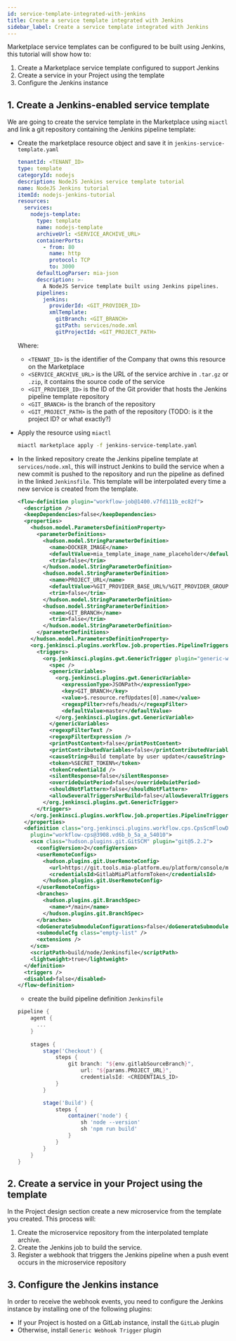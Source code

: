 ```yaml
---
id: service-template-integrated-with-jenkins
title: Create a service template integrated with Jenkins
sidebar_label: Create a service template integrated with Jenkins
---
```


<!-- TODO: gitlab and azure are supported, what about github though?
:::warning
At the moment, the only git provider supported is GitLab.
::: -->

Marketplace service templates can be configured to be built using Jenkins, this tutorial will show how to:

1. Create a Marketplace service template configured to support Jenkins
1. Create a service in your Project using the template
1. Configure the Jenkins instance

## 1. Create a Jenkins-enabled service template

We are going to create the service template in the Marketplace using `miactl` and link a git repository containing the Jenkins pipeline template:

- Create the marketplace resource object and save it in `jenkins-service-template.yaml`
 
  ```yaml
  tenantId: <TENANT_ID>
  type: template
  categoryId: nodejs
  description: NodeJS Jenkins service template tutorial
  name: NodeJS Jenkins tutorial
  itemId: nodejs-jenkins-tutorial
  resources:
    services:
      nodejs-template:
        type: template
        name: nodejs-template
        archiveUrl: <SERVICE_ARCHIVE_URL>
        containerPorts:
          - from: 80
            name: http
            protocol: TCP
            to: 3000
        defaultLogParser: mia-json
        description: >-
          A NodeJS Service template built using Jenkins pipelines.
        pipelines:
          jenkins:
            providerId: <GIT_PROVIDER_ID>
            xmlTemplate:
              gitBranch: <GIT_BRANCH>
              gitPath: services/node.xml
              gitProjectId: <GIT_PROJECT_PATH>
  ```

  Where:
  - `<TENANT_ID>` is the identifier of the Company that owns this resource on the Marketplace
  - `<SERVICE_ARCHIVE_URL>` is the URL of the service archive in `.tar.gz` or `.zip`, it contains the source code of the service
  - `<GIT_PROVIDER_ID>` is the ID of the Git provider that hosts the Jenkins pipeline template repository
  - `<GIT_BRANCH>` is the branch of the repository
  - `<GIT_PROJECT_PATH>` is the path of the repository (TODO: is it the project ID? or what exactly?)

- Apply the resource using `miactl`

  ```sh
  miactl marketplace apply -f jenkins-service-template.yaml
  ```

- In the linked repository create the Jenkins pipeline template at `services/node.xml`, this will instruct Jenkins to build the service when a new commit is pushed to the repository and run the pipeline as defined in the linked `Jenkinsfile`. This template will be interpolated every time a new service is created from the template.

  ```xml
  <flow-definition plugin="workflow-job@1400.v7fd111b_ec82f">
    <description />
    <keepDependencies>false</keepDependencies>
    <properties>
      <hudson.model.ParametersDefinitionProperty>
        <parameterDefinitions>
          <hudson.model.StringParameterDefinition>
            <name>DOCKER_IMAGE</name>
            <defaultValue>mia_template_image_name_placeholder</defaultValue>
            <trim>false</trim>
          </hudson.model.StringParameterDefinition>
          <hudson.model.StringParameterDefinition>
            <name>PROJECT_URL</name>
            <defaultValue>%GIT_PROVIDER_BASE_URL%/%GIT_PROVIDER_GROUP%/%GIT_PROVIDER_PROJECT%</defaultValue>
            <trim>false</trim>
          </hudson.model.StringParameterDefinition>
          <hudson.model.StringParameterDefinition>
            <name>GIT_BRANCH</name>
            <trim>false</trim>
          </hudson.model.StringParameterDefinition>
        </parameterDefinitions>
      </hudson.model.ParametersDefinitionProperty>
      <org.jenkinsci.plugins.workflow.job.properties.PipelineTriggersJobProperty>
        <triggers>
          <org.jenkinsci.plugins.gwt.GenericTrigger plugin="generic-webhook-trigger@2.2.2">
            <spec />
            <genericVariables>
              <org.jenkinsci.plugins.gwt.GenericVariable>
                <expressionType>JSONPath</expressionType>
                <key>GIT_BRANCH</key>
                <value>$.resource.refUpdates[0].name</value>
                <regexpFilter>refs/heads/</regexpFilter>
                <defaultValue>master</defaultValue>
              </org.jenkinsci.plugins.gwt.GenericVariable>
            </genericVariables>
            <regexpFilterText />
            <regexpFilterExpression />
            <printPostContent>false</printPostContent>
            <printContributedVariables>false</printContributedVariables>
            <causeString>Build template by user update</causeString>
            <token>%SECRET_TOKEN%</token>
            <tokenCredentialId />
            <silentResponse>false</silentResponse>
            <overrideQuietPeriod>false</overrideQuietPeriod>
            <shouldNotFlattern>false</shouldNotFlattern>
            <allowSeveralTriggersPerBuild>false</allowSeveralTriggersPerBuild>
          </org.jenkinsci.plugins.gwt.GenericTrigger>
        </triggers>
      </org.jenkinsci.plugins.workflow.job.properties.PipelineTriggersJobProperty>
    </properties>
    <definition class="org.jenkinsci.plugins.workflow.cps.CpsScmFlowDefinition"
      plugin="workflow-cps@3908.vd6b_b_5a_a_54010">
      <scm class="hudson.plugins.git.GitSCM" plugin="git@5.2.2">
        <configVersion>2</configVersion>
        <userRemoteConfigs>
          <hudson.plugins.git.UserRemoteConfig>
            <url>https://git.tools.mia-platform.eu/platform/console/marketplace/pipelines/jenkins-pipelines.git</url>
            <credentialsId>GitlabMiaPlatformToken</credentialsId>
          </hudson.plugins.git.UserRemoteConfig>
        </userRemoteConfigs>
        <branches>
          <hudson.plugins.git.BranchSpec>
            <name>*/main</name>
          </hudson.plugins.git.BranchSpec>
        </branches>
        <doGenerateSubmoduleConfigurations>false</doGenerateSubmoduleConfigurations>
        <submoduleCfg class="empty-list" />
        <extensions />
      </scm>
      <scriptPath>build/node/Jenkinsfile</scriptPath>
      <lightweight>true</lightweight>
    </definition>
    <triggers />
    <disabled>false</disabled>
  </flow-definition>
  ```

  - create the build pipeline definition `Jenkinsfile`

  ```groovy
  pipeline {
      agent {
        ...
      }
      
      stages {
          stage('Checkout') {
              steps {
                  git branch: "${env.gitlabSourceBranch}",
                      url: "${params.PROJECT_URL}",
                      credentialsId: <CREDENTIALS_ID>
              }
          }
  
          stage('Build') {
              steps {
                  container('node') {
                      sh 'node --version'
                      sh 'npm run build'
                  }
              }
          }
      }
  }
  ```

## 2. Create a service in your Project using the template

In the Project design section create a new microservice from the template you created. This process will:

1. Create the microservice repository from the interpolated template archive.
1. Create the Jenkins job to build the service.
1. Register a webhook that triggers the Jenkins pipeline when a push event occurs in the microservice repository

## 3. Configure the Jenkins instance

In order to receive the webhook events, you need to configure the Jenkins instance by installing one of the following plugins:

- If your Project is hosted on a GitLab instance, install the `GitLab` plugin
- Otherwise, install `Generic Webhook Trigger` plugin

